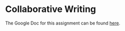 Collaborative Writing
=============

The Google Doc for this assignment can be found [here](https://docs.google.com/a/bitmakerlabs.com/document/d/1ef9FRFphg6c_d2lUY4zyby4yeCNa2k0BLPrkfkPvfTY/edit).